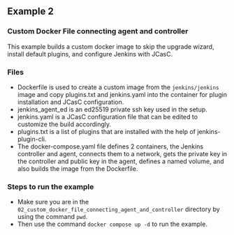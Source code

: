 ## Example 2
### Custom Docker File connecting agent and controller 
This example builds a custom docker image to skip the upgrade wizard, install default plugins, and configure Jenkins with JCasC.
### Files 
* Dockerfile is used to create a custom image from the `jenkins/jenkins` image and copy plugins.txt and jenkins.yaml into the container for plugin installation and JCasC configuration.
* jenkins_agent_ed is an ed25519 private ssh key used in the setup.
* jenkins.yaml is a JCasC configuration file that can be edited to customize the build accordingly.
* plugins.txt is a list of plugins that are installed with the help of jenkins-plugin-cli.
* The docker-compose.yaml file defines 2 containers, the Jenkins controller and agent, connects them to a network, gets the private key in the controller and public key in the agent, defines a named volume, and also builds the image from the Dockerfile.

### Steps to run the example 
* Make sure you are in the `02_custom_docker_file_connecting_agent_and_controller` directory by using the command `pwd`. 
* Then use the command `docker compose up -d` to run the example.
